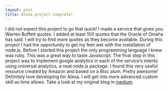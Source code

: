 ```yaml
---
layout: post
title: Alexa project complete!
---
```

I did not expect this project to go that quick! I made a service that gives you Warren Buffett quotes. I added at least 100 quotes that the Oracle of Omaha has said. I will try to find more quotes as they become available.
During this project I had the opportunity to get my feet wet with the installation of node.js. Before I started this project the only programming language I knew was ruby. This was a great way to taste Javascript.
The final step in this project was to implement google analytics in each of the service’s intents using universal analytics, a neat node.js package. I found this very useful resource created by Amazon and based on a Bloc alum. Pretty awesome!
Definitely love developing for Alexa. I will get into more advanced custom skill as time allows.
Take a look at my original blog in [medium](https://medium.com/the-journey-learning-to-code-one-day-at-a-time/alexa-project-complete-cd0f84408615#.cjrp528fd)
